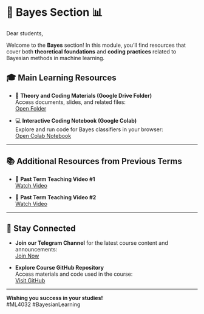 # 🧠 **Bayes Section** 📊

Dear students,

Welcome to the **Bayes** section! In this module, you’ll find resources that cover both **theoretical foundations** and **coding practices** related to Bayesian methods in machine learning.

## 🎓 **Main Learning Resources**

- 📁 **Theory and Coding Materials (Google Drive Folder)**  
  Access documents, slides, and related files:  
  [Open Folder](https://drive.google.com/drive/folders/1YsRtk2HBxSpIXzj8_ut6zpD6BMACBq9p?usp=sharing)

- 💻 **Interactive Coding Notebook (Google Colab)**  
  Explore and run code for Bayes classifiers in your browser:  
  [Open Colab Notebook](https://colab.research.google.com/drive/1Y5KVMwe5jST_M9h1cTb-kMLDdtDlxizP?usp=sharing)

---

## 📚 **Additional Resources from Previous Terms**

- 🧾 **Past Term Teaching Video #1**  
  [Watch Video](https://t.me/c/1937909972/123)

- 🧾 **Past Term Teaching Video #2**  
  [Watch Video](https://t.me/c/1937909972/134)

---

## 📣 **Stay Connected**

- **Join our Telegram Channel** for the latest course content and announcements:  
  [Join Now](https://t.me/+5palM1_8MvtjMDVk)

- **Explore Course GitHub Repository**  
  Access materials and code used in the course:  
  [Visit GitHub](https://github.com/MJAHMADEE/MachineLearning2025s)

---

**Wishing you success in your studies!**  
#ML4032 #BayesianLearning
